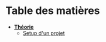# Table des matières

- [**Théorie**](Notes/Theorie.md)
  - [Setup d'un projet](Notes/Theorie.md#setup-dun-projet)